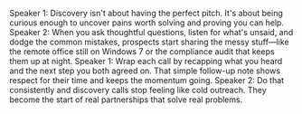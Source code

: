 Speaker 1: Discovery isn't about having the perfect pitch. It's about being curious enough to uncover pains worth solving and proving you can help.
Speaker 2: When you ask thoughtful questions, listen for what's unsaid, and dodge the common mistakes, prospects start sharing the messy stuff—like the remote office still on Windows 7 or the compliance audit that keeps them up at night.
Speaker 1: Wrap each call by recapping what you heard and the next step you both agreed on. That simple follow-up note shows respect for their time and keeps the momentum going.
Speaker 2: Do that consistently and discovery calls stop feeling like cold outreach. They become the start of real partnerships that solve real problems.
